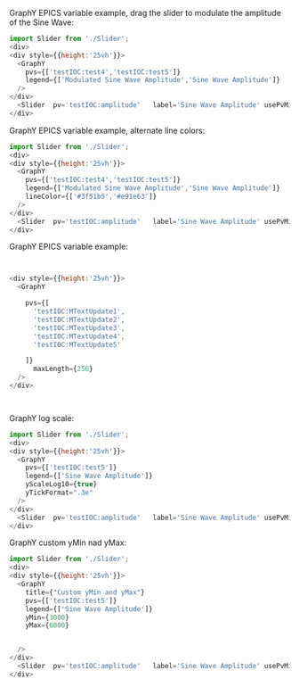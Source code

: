 

GraphY EPICS variable example, drag the slider to modulate the amplitude of the Sine Wave:
```js
import Slider from './Slider';
<div>
<div style={{height:'25vh'}}>
  <GraphY  
    pvs={['testIOC:test4','testIOC:test5']}  
    legend={['Modulated Sine Wave Amplitude','Sine Wave Amplitude']}
  />
</div>
  <Slider  pv='testIOC:amplitude'   label='Sine Wave Amplitude' usePvMinMax={true}/>
</div>


```

GraphY EPICS variable example, alternate line colors:
```js
import Slider from './Slider';
<div>
<div style={{height:'25vh'}}>
  <GraphY  
    pvs={['testIOC:test4','testIOC:test5']}  
    legend={['Modulated Sine Wave Amplitude','Sine Wave Amplitude']}
    lineColor={['#3f51b5','#e91e63']}
  />
</div>
  <Slider  pv='testIOC:amplitude'   label='Sine Wave Amplitude' usePvMinMax={true}/>
</div>


```






GraphY EPICS variable example:
```js


<div style={{height:'25vh'}}>
  <GraphY  

    pvs={[
      'testIOC:MTextUpdate1',
      'testIOC:MTextUpdate2',
      'testIOC:MTextUpdate3',
      'testIOC:MTextUpdate4',
      'testIOC:MTextUpdate5'

    ]}
      maxLength={256}
  />
</div>




```
GraphY log scale:
```js
import Slider from './Slider';
<div>
<div style={{height:'25vh'}}>
  <GraphY  
    pvs={['testIOC:test5']}  
    legend={['Sine Wave Amplitude']}
    yScaleLog10={true}
    yTickFormat=".3e" 
  />
</div>
  <Slider  pv='testIOC:amplitude'   label='Sine Wave Amplitude' usePvMinMax={true}/>
</div>


```


GraphY custom yMin nad yMax:
```js
import Slider from './Slider';
<div>
<div style={{height:'25vh'}}>
  <GraphY
    title={"Custom yMin and yMax"}  
    pvs={['testIOC:test5']}  
    legend={['Sine Wave Amplitude']}
    yMin={3000}
    yMax={6000}


  />
</div>
  <Slider  pv='testIOC:amplitude'   label='Sine Wave Amplitude' usePvMinMax={true}/>
</div>


```